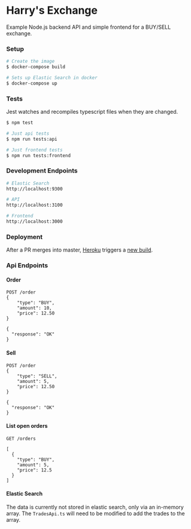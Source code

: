 

# Harry's Exchange

Example Node.js backend API and simple frontend for a BUY/SELL exchange.


### Setup

```bash
# Create the image
$ docker-compose build

# Sets up Elastic Search in docker
$ docker-compose up
```

### Tests

Jest watches and recompiles typescript files when they are changed.

```bash
$ npm test

# Just api tests
$ npm run tests:api

# Just frontend tests
$ npm run tests:frontend
```

### Development Endpoints

```bash
# Elastic Search
http://localhost:9300

# API
http://localhost:3100

# Frontend
http://localhost:3000
```

### Deployment

After a PR merges into master, [Heroku](https://dashboard.heroku.com/apps/harry-change) triggers a [new build](https://harry-change.herokuapp.com).


### Api Endpoints


#### Order
```
POST /order
{
	"type": "BUY",
	"amount": 10,
	"price": 12.50
}
```

```
{
  "response": "OK"
}
```


#### Sell

```
POST /order
{
	"type": "SELL",
	"amount": 5,
	"price": 12.50
}
```

```
{
  "response": "OK"
}
```

#### List open orders

```
GET /orders
```

```
[
  {
    "type": "BUY",
    "amount": 5,
    "price": 12.5
  }
]
```

#### Elastic Search

The data is currently not stored in elastic search, only via an in-memory array. The `TradesApi.ts` will need to be modified to add the trades to the array.
